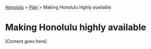 <a href="../overview.md">Honolulu</a> > <a href="../overview.md">Plan</a> > Making Honolulu highly available

# Making Honolulu highly available

[Content goes here]

